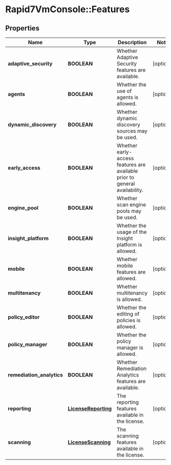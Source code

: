 # Rapid7VmConsole::Features

## Properties
Name | Type | Description | Notes
------------ | ------------- | ------------- | -------------
**adaptive_security** | **BOOLEAN** | Whether Adaptive Security features are available. | [optional] 
**agents** | **BOOLEAN** | Whether the use of agents is allowed. | [optional] 
**dynamic_discovery** | **BOOLEAN** | Whether dynamic discovery sources may be used. | [optional] 
**early_access** | **BOOLEAN** | Whether early-access features are available prior to general availability. | [optional] 
**engine_pool** | **BOOLEAN** | Whether scan engine pools may be used. | [optional] 
**insight_platform** | **BOOLEAN** | Whether the usage of the Insight platform is allowed. | [optional] 
**mobile** | **BOOLEAN** | Whether mobile features are allowed. | [optional] 
**multitenancy** | **BOOLEAN** | Whether multitenancy is allowed. | [optional] 
**policy_editor** | **BOOLEAN** | Whether the editing of policies is allowed. | [optional] 
**policy_manager** | **BOOLEAN** | Whether the policy manager is allowed. | [optional] 
**remediation_analytics** | **BOOLEAN** | Whether Remediation Analytics features are available. | [optional] 
**reporting** | [**LicenseReporting**](LicenseReporting.md) | The reporting features available in the license. | [optional] 
**scanning** | [**LicenseScanning**](LicenseScanning.md) | The scanning features available in the license. | [optional] 


